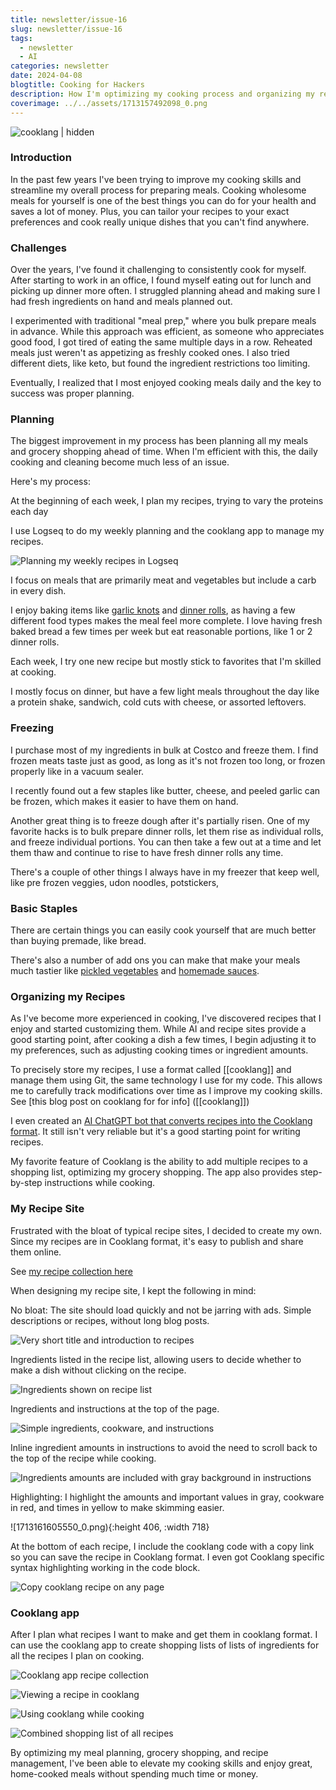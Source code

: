 ```yaml
---
title: newsletter/issue-16
slug: newsletter/issue-16
tags:
  - newsletter
  - AI
categories: newsletter
date: 2024-04-08
blogtitle: Cooking for Hackers
description: How I'm optimizing my cooking process and organizing my recipes.
coverimage: ../../assets/1713157492098_0.png
---
```



![cooklang | hidden](/assets/1713157492098_0.png)

### Introduction

In the past few years I've been trying to improve my cooking skills and streamline my overall process for preparing meals. Cooking wholesome meals for yourself is one of the best things you can do for your health and saves a lot of money. Plus, you can tailor your recipes to your exact preferences and cook really unique dishes that you can't find anywhere.

### Challenges

Over the years, I've found it challenging to consistently cook for myself. After starting to work in an office, I found myself eating out for lunch and picking up dinner more often. I struggled planning ahead and making sure I had fresh ingredients on hand and meals planned out.

I experimented with traditional "meal prep," where you bulk prepare meals in advance. While this approach was efficient, as someone who appreciates good food, I got tired of eating the same multiple days in a row. Reheated meals just weren't as appetizing as freshly cooked ones. I also tried different diets, like keto, but found the ingredient restrictions too limiting.

Eventually, I realized that I most enjoyed cooking meals daily and the key to success was proper planning.

### Planning

The biggest improvement in my process has been planning all my meals and grocery shopping ahead of time. When I'm efficient with this, the daily cooking and cleaning become much less of an issue.

Here's my process:

At the beginning of each week, I plan my recipes, trying to vary the proteins each day

I use Logseq to do my weekly planning and the cooklang app to manage my recipes.

![Planning my weekly recipes in Logseq](/assets/1713158284017_0.png)

I focus on meals that are primarily meat and vegetables but include a carb in every dish.

I enjoy baking items like [garlic knots](https://briansunter.com/recipes/pizza-dough) and [dinner rolls](https://briansunter.com/recipes/milk-bread), as having a few different food types makes the meal feel more complete. I love having fresh baked bread a few times per week but eat reasonable portions, like 1 or 2 dinner rolls.

Each week, I try one new recipe but mostly stick to favorites that I'm skilled at cooking.

I mostly focus on dinner, but have a few light meals throughout the day like a protein shake, sandwich, cold cuts with cheese, or assorted leftovers.

### Freezing

I purchase most of my ingredients in bulk at Costco and freeze them. I find frozen meats taste just as good, as long as it's not frozen too long, or frozen properly like in a vacuum sealer.

I recently found out a few staples like butter, cheese, and peeled garlic can be frozen, which makes it easier to have them on hand.

Another great thing is to freeze dough after it's partially risen. One of my favorite hacks is to bulk prepare dinner rolls, let them rise as individual rolls, and freeze individual portions. You can then take a few out at a time and let them thaw and continue to rise to have fresh dinner rolls any time.

There's a couple of other things I always have in my freezer that keep well, like pre frozen veggies, udon noodles, potstickers,

### Basic Staples

There are certain things you can easily cook yourself that are much better than buying premade, like bread.

There's also a number of add ons you can make that make your meals much tastier like [pickled vegetables](https://briansunter.com/recipes/quick-pickled-vegetables) and [homemade sauces](https://briansunter.com/recipes/all-purpose-barbecue-sauce).

### Organizing my Recipes

As I've become more experienced in cooking, I've discovered recipes that I enjoy and started customizing them. While AI and recipe sites provide a good starting point, after cooking a dish a few times, I begin adjusting it to my preferences, such as adjusting cooking times or ingredient amounts.

To precisely store my recipes, I use a format called [[cooklang]] and manage them using Git, the same technology I use for my code. This allows me to carefully track modifications over time as I improve my cooking skills. See [this blog post on cooklang for for info] ([[cooklang]])

I even created an [AI ChatGPT bot that converts recipes into the Cooklang format](https://chat.openai.com/g/g-wCAG6LITN-cooklang-chef). It still isn't very reliable but it's a good starting point for writing recipes.

My favorite feature of Cooklang is the ability to add multiple recipes to a shopping list, optimizing my grocery shopping. The app also provides step-by-step instructions while cooking.

### My Recipe Site

Frustrated with the bloat of typical recipe sites, I decided to create my own. Since my recipes are in Cooklang format, it's easy to publish and share them online.

See [my recipe collection here](https://briansunter.com/recipes)

When designing my recipe site, I kept the following in mind:

No bloat: The site should load quickly and not be jarring with ads. Simple descriptions or recipes, without long blog posts.

![Very short title and introduction to recipes](/assets/1713161377131_0.png)

Ingredients listed in the recipe list, allowing users to decide whether to make a dish without clicking on the recipe.

![Ingredients shown on recipe list](/assets/1713161458559_0.png)

Ingredients and instructions at the top of the page.

![Simple ingredients, cookware, and instructions](/assets/1713161535491_0.png)

Inline ingredient amounts in instructions to avoid the need to scroll back to the top of the recipe while cooking.

![Ingredients amounts are included with gray background in instructions ](/assets/1713161554003_0.png)

Highlighting: I highlight the amounts and important values in gray, cookware in red, and times in yellow to make skimming easier.

![1713161605550_0.png){:height 406, :width 718}

At the bottom of each recipe, I include the cooklang code with a copy link so you can save the recipe in Cooklang format. I even got Cooklang specific syntax highlighting working in the code block.

![Copy cooklang recipe on any page](/assets/1713162065176_0.png)

### Cooklang app

After I plan what recipes I want to make and get them in cooklang format. I can use the cooklang app to create shopping lists of lists of ingredients for all the recipes I plan on cooking.

![Cooklang app recipe collection](/assets/IMG_0039_1713162304852_0.PNG)

![Viewing a recipe in cooklang](/assets/IMG_0040_1713162338379_0.PNG)

![Using cooklang while cooking](/assets/IMG_0044_1713162510087_0.PNG)

![Combined shopping list of all recipes](/assets/IMG_0042_1713162549395_0.PNG)

By optimizing my meal planning, grocery shopping, and recipe management, I've been able to elevate my cooking skills and enjoy great, home-cooked meals without spending much time or money.

